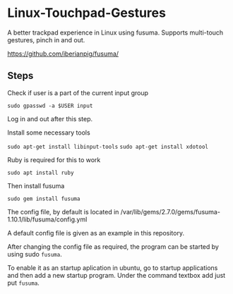 # Linux-Touchpad-Gestures

A better trackpad experience in Linux using fusuma. Supports multi-touch gestures, pinch in and out.

https://github.com/iberianpig/fusuma/

Steps
------

Check if user is a part of the current input group

```sudo gpasswd -a $USER input  ```

Log in and out after this step.

Install some necessary tools

```sudo apt-get install libinput-tools```
```sudo apt-get install xdotool```


Ruby is required for this to work

```sudo apt install ruby```

Then install fusuma

```sudo gem install fusuma  ```


The config file, by default is located in /var/lib/gems/2.7.0/gems/fusuma-1.10.1/lib/fusuma/config.yml

A default config file is given as an example in this repository.

After changing the config file as required, the program can be started by using sudo ```fusuma```.

To enable it as an startup aplication in ubuntu, go to startup applications and then add a new startup program.
Under the command textbox add just put ```fusuma```.












